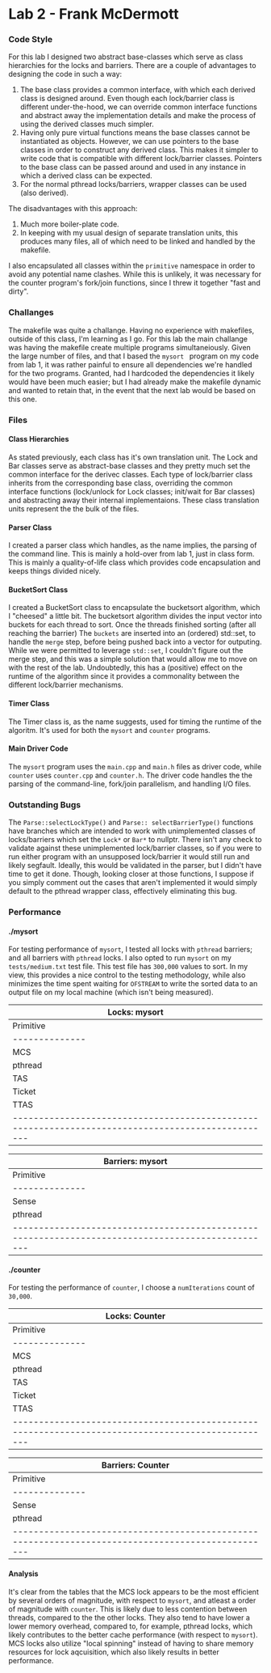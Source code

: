 # Lab 2 - Frank McDermott
### Code Style ###
For this lab I designed two abstract base-classes which serve as class hierarchies for the locks and barriers. There are a couple of advantages to designing the code in such a way:
1) The base class provides a common interface, with which each derived class is designed around. Even though each lock/barrier class is different under-the-hood, we can override common interface functions and abstract away the implementation details and make the process of using the derived classes much simpler. 
2) Having only pure virtual functions means the base classes cannot be instantiated as objects. However, we can use pointers to the base classes in order to construct any derived class. This makes it simpler to write code that is compatible with different lock/barrier classes. Pointers to the base class can be passed around and used in any instance in which a derived class can be expected.
3) For the normal pthread locks/barriers, wrapper classes can be used (also derived).

The disadvantages with this approach:
1) Much more boiler-plate code.
2) In keeping with my usual design of separate translation units, this produces many files, all of which need to be linked and handled by the makefile.

I also encapsulated all classes within the `primitive` namespace in order to avoid any potential name clashes. While this is unlikely, it was necessary for the counter program's fork/join functions, since I threw it together "fast and dirty".


### Challanges ###
The makefile was quite a challange. Having no experience with makefiles, outside of this class, I'm learning as I go. For this lab the main challange was having the makefile create multiple programs simultaneiously. Given the large number of files, and that I based the `mysort ` program on my code from lab 1, it was rather painful to ensure all dependencies we're handled for the two programs. Granted, had I hardcoded the dependencies it likely would have been much easier; but I had already make the makefile dynamic and wanted to retain that, in the event that the next lab would be based on this one.

### Files ###
#### Class Hierarchies ####
As stated previously, each class has it's own translation unit. The Lock and Bar classes serve as abstract-base classes and they pretty much set the common interface for the derivec classes. Each type of lock/barrier class inherits from the corresponding base class, overriding the common interface functions (lock/unlock for Lock classes; init/wait for Bar classes) and abstracting away their internal implementaions. These class translation units represent the the bulk of the files.

#### Parser Class ####
I created a parser class which handles, as the name implies, the parsing of the command line. This is mainly a hold-over from lab 1, just in class form. This is mainly a quality-of-life class which provides code encapsulation and keeps things divided nicely.

#### BucketSort Class ####
I created a BucketSort class to encapsulate the bucketsort algorithm, which I "cheesed" a little bit. The bucketsort algorithm divides the input vector into buckets for each thread to sort. Once the threads finished sorting (after all reaching the barrier) The `buckets` are inserted into an (ordered) std::set, to handle the `merge` step, before being pushed back into a vector for outputing. While we were permitted to leverage `std::set`, I couldn't figure out the merge step, and this was a simple solution that would allow me to move on with the rest of the lab. Undoubtedly, this has a (positive) effect on the runtime of the algorithm since it provides a commonality between the different lock/barrier mechanisms.

#### Timer Class ####
The Timer class is, as the name suggests, used for timing the runtime of the algoritm. It's used for both the `mysort` and `counter` programs.

#### Main Driver Code ####
The `mysort` program uses the `main.cpp` and `main.h` files as driver code, while `counter` uses `counter.cpp` and `counter.h`. The driver code handles the the parsing of the command-line, fork/join parallelism, and handling I/O files.


### Outstanding Bugs ###
The `Parse::selectLockType()` and `Parse:: selectBarrierType()` functions have branches which are intended to work with unimplemented classes of locks/barriers which set the `Lock*` or `Bar*` to nullptr. There isn't any check to validate against these unimplemented lock/barrier classes, so if you were to run either program with an unsupposed lock/barrier it would still run and likely segfault. Ideally, this would be validated in the parser, but I didn't have time to get it done. Though, looking closer at those functions, I suppose if you simply comment out the cases that aren't implemented it would simply default to the pthread wrapper class, effectively eliminating this bug.


### Performance ###
#### ./mysort ####
For testing performance of `mysort`, I tested all locks with `pthread` barriers; and all barriers with `pthread` locks. I also opted to run `mysort` on my `tests/medium.txt` test file. This test file has `300,000` values to sort. In my view, this provides a nice control to the testing methodology, while also minimizes the time spent waiting for `OFSTREAM` to write the sorted data to an output file on my local machine (which isn't being measured).


| **Locks: mysort**|
|-------------------------------------------------------------------------------------------------|
| Primitive    | Runtime (ns) | L1 cache hit (%) | Branch Pred Hit Rate (%) | Page Fault Count (#)|
|--------------|--------------|------------------|--------------------------|---------------------|
| MCS          |    94005512  |       8.182      |           2.26           |        8599         |
| pthread      |   357914148  |      22.676      |           2.08           |        8597         |
| TAS          |   219589621  |       4.878      |           1.99           |        8601         |
| Ticket       |   266184649  |      17.460      |           0.72           |        8598         |
| TTAS         |   178347512  |      12.196      |           1.06           |        8600         |
|-------------------------------------------------------------------------------------------------|


| **Barriers: mysort**|
|-------------------------------------------------------------------------------------------------|
| Primitive    | Runtime (ns) | L1 cache hit (%) | Branch Pred Hit Rate (%) | Page Fault Count (#)|
|--------------|--------------|------------------|--------------------------|---------------------|
| Sense        |   418815167  |      19.790      |           1.01           |        8602         |
| pthread      |   357914148  |      22.676      |           2.22           |        8597         |
|-------------------------------------------------------------------------------------------------|



#### ./counter ####
For testing the performance of `counter`, I choose a `numIterations` count of `30,000`.

| **Locks: Counter**|
|-------------------------------------------------------------------------------------------------|
| Primitive    | Runtime (ns) | L1 cache hit (%) | Branch Pred Hit Rate (%) | Page Fault Count (#)|
|--------------|--------------|------------------|--------------------------|---------------------|
| MCS          |      54477   |     23.848       |          2.98            |       140           |
| pthread      |    3880382   |     10.002       |          1.76            |       137           |
| TAS          |    4369270   |      3.723       |          3.24            |       139           |
| Ticket       |    4565664   |      4.514       |          0.87            |       140           |
| TTAS         |    1916724   |      8.188       |          1.48            |       139           |
|-------------------------------------------------------------------------------------------------|


| **Barriers: Counter**|
|-------------------------------------------------------------------------------------------------|
| Primitive    | Runtime (ns) | L1 cache hit (%) | Branch Pred Hit Rate (%) | Page Fault Count (#)|
|--------------|--------------|------------------|--------------------------|---------------------|
| Sense        |     8617855  |      2.637       |          0.55            |       136           |
| pthread      |  3588929230  |      8.999       |          2.91            |       139           |
|-------------------------------------------------------------------------------------------------|


#### Analysis ####
It's clear from the tables that the MCS lock appears to be the most efficient by several orders of magnitude, with respect to `mysort`, and atleast a order of magnitude with `counter`. This is likely due to less contention between threads, compared to the the other locks. They also tend to have lower a lower memory overhead, compared to, for example, pthread locks, which likely contributes to the better cache performance (with respect to `mysort`). MCS locks also utilize "local spinning" instead of having to share memory resources for lock aqcuisition, which also likely results in better performance.